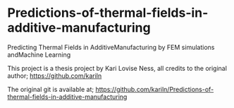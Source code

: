 # Predictions-of-thermal-fields-in-additive-manufacturing
Predicting Thermal Fields in AdditiveManufacturing by FEM simulations andMachine Learning

This project is a thesis project by Kari Lovise Ness, all credits to the original author; https://github.com/kariln

The original git is available at; https://github.com/kariln/Predictions-of-thermal-fields-in-additive-manufacturing
